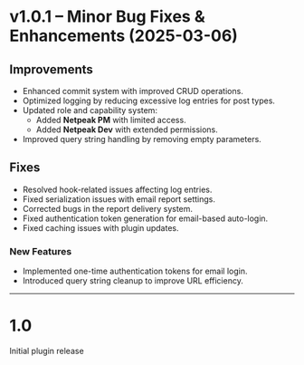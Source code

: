 # v1.0.1 – Minor Bug Fixes & Enhancements (2025-03-06)

## Improvements
- Enhanced commit system with improved CRUD operations.
- Optimized logging by reducing excessive log entries for post types.
- Updated role and capability system:
  - Added **Netpeak PM** with limited access.
  - Added **Netpeak Dev** with extended permissions.
- Improved query string handling by removing empty parameters.

## Fixes
- Resolved hook-related issues affecting log entries.
- Fixed serialization issues with email report settings.
- Corrected bugs in the report delivery system.
- Fixed authentication token generation for email-based auto-login.
- Fixed caching issues with plugin updates.

### New Features
- Implemented one-time authentication tokens for email login.
- Introduced query string cleanup to improve URL efficiency.

---

# 1.0
Initial plugin release
